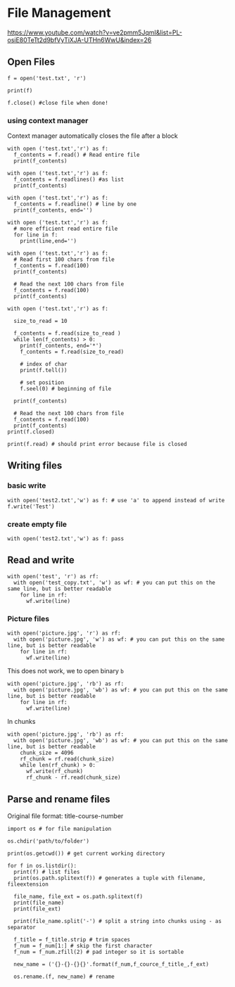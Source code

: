 # File Management
https://www.youtube.com/watch?v=ve2pmm5JqmI&list=PL-osiE80TeTt2d9bfVyTiXJA-UTHn6WwU&index=26
## Open Files

`f = open('test.txt', 'r')`

`print(f)`

`f.close() #close file when done!`
### using context manager
Context manager automatically closes the file after a block
```
with open ('test.txt','r') as f:
  f_contents = f.read() # Read entire file
  print(f_contents)

with open ('test.txt','r') as f:
  f_contents = f.readlines() #as list
  print(f_contents)

with open ('test.txt','r') as f:
  f_contents = f.readline() # line by one
  print(f_contents, end='')
  
with open ('test.txt','r') as f:  
  # more efficient read entire file
  for line in f:
    print(line,end='') 

with open ('test.txt','r') as f:
  # Read first 100 chars from file
  f_contents = f.read(100) 
  print(f_contents)
  
  # Read the next 100 chars from file
  f_contents = f.read(100) 
  print(f_contents)
  
with open ('test.txt','r') as f:
  
  size_to_read = 10
  
  f_contents = f.read(size_to_read ) 
  while len(f_contents) > 0:
    print(f_contents, end='*')
    f_contents = f.read(size_to_read)
    
    # index of char
    print(f.tell())
    
    # set position
    f.seel(0) # beginning of file
    
  print(f_contents)
  
  # Read the next 100 chars from file
  f_contents = f.read(100) 
  print(f_contents)
print(f.closed)

print(f.read) # should print error because file is closed
```
## Writing files
### basic write
`with open('test2.txt','w') as f: # use 'a' to append instead of write
  f.write('Test')`
### create empty file
`with open('test2.txt','w') as f:
  pass`
## Read and write
```
with open('test', 'r') as rf:
  with open('test_copy.txt', 'w') as wf: # you can put this on the same line, but is better readable
    for line in rf:
      wf.write(line)
```     
### Picture files
```
with open('picture.jpg', 'r') as rf:
  with open('picture.jpg', 'w') as wf: # you can put this on the same line, but is better readable
    for line in rf:
      wf.write(line)
```   
This does not work, we to open binary `b`
```
with open('picture.jpg', 'rb') as rf:
  with open('picture.jpg', 'wb') as wf: # you can put this on the same line, but is better readable
    for line in rf:
      wf.write(line)
```   
In chunks
```
with open('picture.jpg', 'rb') as rf:
  with open('picture.jpg', 'wb') as wf: # you can put this on the same line, but is better readable
    chunk_size = 4096
    rf_chunk = rf.read(chunk_size)
    while len(rf_chunk) > 0:
      wf.write(rf_chunk)
      rf_chunk - rf.read(chunk_size)      
```  

## Parse and rename files
Original file format:
title-course-number

```
import os # for file manipulation

os.chdir('path/to/folder')

print(os.getcwd()) # get current working directory

for f in os.listdir():
  print(f) # list files
  print(os.path.splitext(f)) # generates a tuple with filename, fileextension
  
  file_name, file_ext = os.path.splitext(f)
  print(file_name)
  print(file_ext)
  
  print(file_name.split('-') # split a string into chunks using - as separator
  
  f_title = f_title.strip # trim spaces  
  f_num = f_num[1:] # skip the first character
  f_num = f_num.zfill(2) # pad integer so it is sortable
  
  new_name = ('{}-{}-{}{}'.format(f_num,f_cource_f_title_,f_ext)
  
  os.rename.(f, new_name) # rename
  
  
